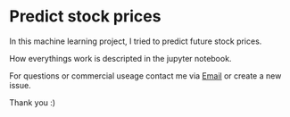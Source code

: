 # Predict stock prices
In this machine learning project, I tried to predict future stock prices.

How everythings work is descripted in the jupyter notebook.

For questions or commercial useage contact me via [Email](mailto:schaepersliam@gmail.com) or
create a new issue.

Thank you :)
